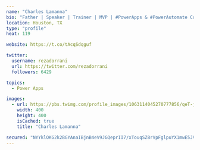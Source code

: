 ```yaml
---
name: "Charles Lamanna"
bio: "Father | Speaker | Trainer | MVP | #PowerApps & #PowerAutomate Community Super User | YouTuber Right-pointing triangle http://youtube.com/c/rezadorrani | Learn - Share - Clockwise rightwards and leftwards open circle arrows"
location: Houston, TX
type: "profile"
heat: 119

website: https://t.co/tAcqSdqguf

twitter:
  username: rezadorrani
  url: https://twitter.com/rezadorrani
  followers: 6429

topics:
  - Power Apps

images:
  - url: https://pbs.twimg.com/profile_images/1063114045270777856/qeT-jpWr_400x400.jpg
    width: 400
    height: 400
    isCached: true
    title: "Charles Lamanna"

secured: "NYYklOKG2k2BGYAnaIBjnB4eV9JGQeprII7/xTouqSZ8rVpFglpuYX1mwE5JV5kdArSphQjqIfgiYdyPNZen/n+2d8tO+N3SUbUfpCS16WIPROCiusoFNIf8VaPFaVl2b8tziLgrWpmFSg3dUhA94I8sijOYv+SYVMN0wLd41lBnNHh5I6XLogjcwkr9OrMX90Q7tWFz6ulGCZZC3llAh88da7Vk0oCoFjgMreUpQaGBRKKqrB2Ewmf4dBaQjZVRVTdTTEAH3fgIUz+smTzQyFBLPaBuCDZRN7f0M/mP6qdMrV6f/T0FW0N/KuIz0QUzsv+casvxBo13l+csZY9MDO715pzke8EUwkiYSuOocRsy2oE0RRc2kc0+GJiujdQCsd1n1AWOA3sDVa8Pkx7DG0smZ6OP7vlUFsA8jKQJgwE=;40EzihgU4RXORmYrLVsshw=="
---
```


